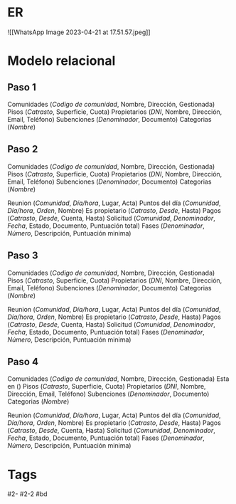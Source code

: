 # ER
![[WhatsApp Image 2023-04-21 at 17.51.57.jpeg]]
# Modelo relacional
## Paso 1
Comunidades (_Codigo de comunidad_, Nombre, Dirección, Gestionada)
Pisos (*Catrasto*, Superficie, Cuota)
Propietarios (*DNI*, Nombre, Dirección, Email, Teléfono)
Subenciones (*Denominador*, Documento)
Categorias (*Nombre*)
## Paso 2
Comunidades (_Codigo de comunidad_, Nombre, Dirección, Gestionada)
Pisos (*Catrasto*, Superficie, Cuota)
Propietarios (*DNI*, Nombre, Dirección, Email, Teléfono)
Subenciones (*Denominador*, Documento)
Categorias (*Nombre*)

Reunion (*Comunidad*, *Día/hora*, Lugar, Acta)
Puntos del día (*Comunidad*, *Día/hora*, *Orden*, Nombre)
Es propietario (*Catrasto*, *Desde*, Hasta)
Pagos (*Catrasto*, *Desde*, Cuenta, Hasta)
Solicitud (*Comunidad*, *Denominador*, *Fecha*, Estado, Documento, Puntuación total)
Fases (*Denominador*, *Número*, Descripción, Puntuación minima)
## Paso 3
Comunidades (_Codigo de comunidad_, Nombre, Dirección, Gestionada)
Pisos (*Catrasto*, Superficie, Cuota)
Propietarios (*DNI*, Nombre, Dirección, Email, Teléfono)
Subenciones (*Denominador*, Documento)
Categorias (*Nombre*)

Reunion (*Comunidad*, *Día/hora*, Lugar, Acta)
Puntos del día (*Comunidad*, *Día/hora*, *Orden*, Nombre)
Es propietario (*Catrasto*, *Desde*, Hasta)
Pagos (*Catrasto*, *Desde*, Cuenta, Hasta)
Solicitud (*Comunidad*, *Denominador*, *Fecha*, Estado, Documento, Puntuación total)
Fases (*Denominador*, *Número*, Descripción, Puntuación minima)
## Paso 4
Comunidades (_Codigo de comunidad_, Nombre, Dirección, Gestionada)
	Esta en ()
Pisos (*Catrasto*, Superficie, Cuota)
Propietarios (*DNI*, Nombre, Dirección, Email, Teléfono)
Subenciones (*Denominador*, Documento)
Categorias (*Nombre*)

Reunion (*Comunidad*, *Día/hora*, Lugar, Acta)
Puntos del día (*Comunidad*, *Día/hora*, *Orden*, Nombre)
Es propietario (*Catrasto*, *Desde*, Hasta)
Pagos (*Catrasto*, *Desde*, Cuenta, Hasta)
Solicitud (*Comunidad*, *Denominador*, *Fecha*, Estado, Documento, Puntuación total)
Fases (*Denominador*, *Número*, Descripción, Puntuación minima)
# Tags
#2- 
#2-2 
#bd